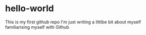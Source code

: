 # hello-world
This is my first github repo
I'm just writing a littlbe bit about myself familiarising myself with Github
